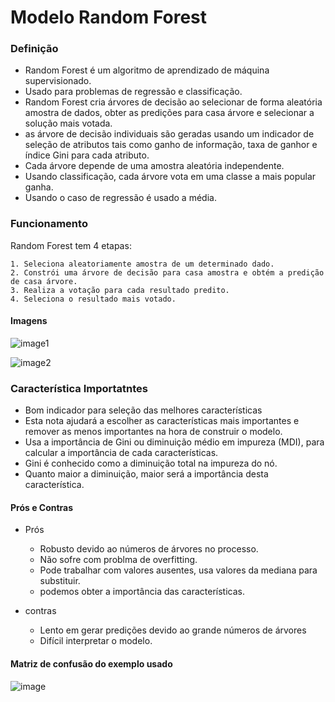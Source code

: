 # Modelo Random Forest 


### Definição

 * Random Forest é um algoritmo de aprendizado de máquina supervisionado.
 * Usado para problemas de regressão e classificação.
 * Random Forest cria árvores de decisão ao selecionar de forma aleatória amostra de dados, obter as predições para casa árvore e selecionar a solução mais votada.
 * as árvore de decisão individuais são geradas usando um indicador de seleção de atributos tais como ganho de informação, taxa de ganhor e índice Gini para cada atributo.
 * Cada árvore depende de uma amostra aleatória independente.
 * Usando classificação, cada árvore vota em uma classe a mais popular ganha.
 * Usando o caso de regressão é usado a média.
 
### Funcionamento

  Random Forest tem 4 etapas:
 
    1. Seleciona aleatoriamente amostra de um determinado dado.
    2. Constrói uma árvore de decisão para casa amostra e obtém a predição de casa árvore.
    3. Realiza a votação para cada resultado predito.
    4. Seleciona o resultado mais votado.
    
  #### Imagens  
  ![image1](https://www.freecodecamp.org/news/content/images/2020/08/how-random-forest-classifier-work.PNG)
  
  ![image2](https://static.javatpoint.com/tutorial/machine-learning/images/random-forest-algorithm2.png)

### Característica Importatntes 

  * Bom indicador para seleção das melhores características
  * Esta nota ajudará a escolher as características mais importantes e remover as menos importantes na hora de construir o modelo.
  * Usa a importância de Gini ou diminuição médio em impureza (MDI), para calcular a importância de cada características.
  * Gini é conhecido como a diminuição total na impureza do nó.
  * Quanto maior a diminuição, maior será a importância desta característica.

#### Prós e Contras

* Prós
   - Robusto devido ao números de árvores no processo.
   - Não sofre com problma de overfitting.
   - Pode trabalhar com valores ausentes, usa valores da mediana para substituir.
   - podemos obter a importância das características.

* contras
   - Lento em gerar predições devido ao grande números de árvores
   - Difícil interpretar o modelo.


#### Matriz de confusão do exemplo usado

![image](https://github.com/PabloSanttana/Inteligencia-Artificial-UFRN/blob/master/Unidade_1/RandomForestClassifier/Captura%20de%20Tela%202023-04-26%20%C3%A0s%2021.14.35.png)
